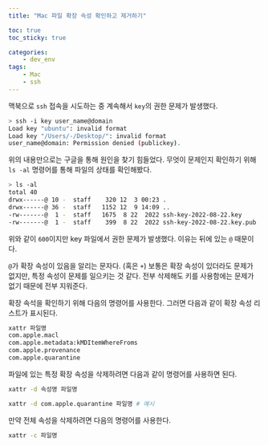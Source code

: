 ```yaml
---
title: "Mac 파일 확장 속성 확인하고 제거하기"

toc: true
toc_sticky: true

categories:
    - dev_env
tags:
    - Mac
    - ssh
---
```


맥북으로 `ssh` 접속을 시도하는 중 계속해서 `key`의 권한 문제가 발생했다.

```bash
> ssh -i key user_name@domain
Load key "ubuntu": invalid format
Load key "/Users/-/Desktop/": invalid format
user_name@domain: Permission denied (publickey).
```

위의 내용만으로는 구글을 통해 원인을 찾기 힘들었다. 무엇이 문제인지 확인하기 위해 `ls -al` 명령어를 통해 파일의 상태를 확인해봤다.

```bash
> ls -al
total 40
drwx------@ 10 -  staff    320 12  3 00:23 .
drwx------@ 36 -  staff   1152 12  9 14:09 ..
-rw-------@  1 -  staff   1675  8 22  2022 ssh-key-2022-08-22.key
-rw-------@  1 -  staff    399  8 22  2022 ssh-key-2022-08-22.key.pub
```
위와 같이 `600`이지만 key 파일에서 권한 문제가 발생했다. 이유는 뒤에 있는 `@` 때문이다. 

`@`가 확장 속성이 있음을 알리는 문자다. (혹은 `+`) 보통은 확장 속성이 있더라도 문제가 없지만, 특정 속성이 문제를 일으키는 것 같다. 전부 삭제해도 키를 사용함에는 문제가 없기 때문에 전부 지워준다.

확장 속석을 확인하기 위해 다음의 명령어를 사용한다. 그러면 다음과 같이 확장 속성 리스트가 표시된다.
```bash
xattr 파일명
com.apple.macl
com.apple.metadata:kMDItemWhereFroms
com.apple.provenance
com.apple.quarantine
```

파일에 있는 특정 확장 속성을 삭제하려면 다음과 같이 명령어를 사용하면 된다.
```bash
xattr -d 속성명 파일명

xattr -d com.apple.quarantine 파일명 # 예시
```

만약 전체 속성을 삭제하려면 다음의 명령어를 사용한다.
```bash
xattr -c 파일명
```